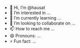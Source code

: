 - 👋 Hi, I’m @hausat
- 👀 I’m interested in ...
- 🌱 I’m currently learning ...
- 💞️ I’m looking to collaborate on ...
- 📫 How to reach me ...
- 😄 Pronouns: ...
- ⚡ Fun fact: ...

<!---
hausat/hausat is a ✨ special ✨ repository because its `README.md` (this file) appears on your GitHub profile.
You can click the Preview link to take a look at your changes.
--->
